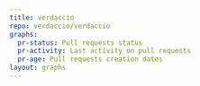 ```yaml
---
title: verdaccio
repo: verdaccio/verdaccio
graphs:
  pr-status: Pull requests status
  pr-activity: Last activity on pull requests
  pr-age: Pull requests creation dates
layout: graphs
---
```

